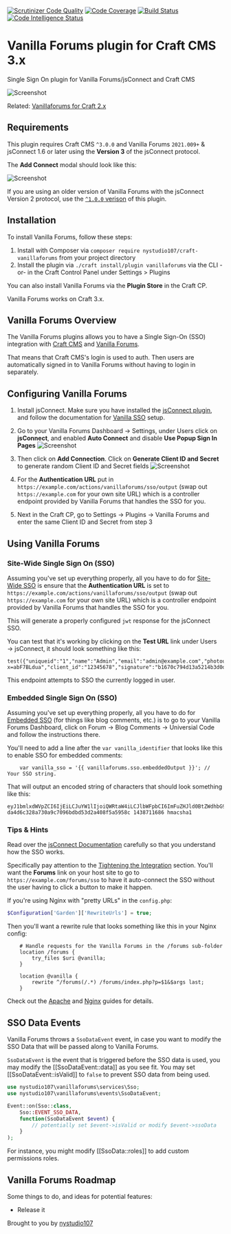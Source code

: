 [![Scrutinizer Code Quality](https://scrutinizer-ci.com/g/nystudio107/craft-vanillaforums/badges/quality-score.png?b=v3)](https://scrutinizer-ci.com/g/nystudio107/craft-vanillaforums/?branch=v3) [![Code Coverage](https://scrutinizer-ci.com/g/nystudio107/craft-vanillaforums/badges/coverage.png?b=v3)](https://scrutinizer-ci.com/g/nystudio107/craft-vanillaforums/?branch=v3) [![Build Status](https://scrutinizer-ci.com/g/nystudio107/craft-vanillaforums/badges/build.png?b=v3)](https://scrutinizer-ci.com/g/nystudio107/craft-vanillaforums/build-status/v3) [![Code Intelligence Status](https://scrutinizer-ci.com/g/nystudio107/craft-vanillaforums/badges/code-intelligence.svg?b=v3)](https://scrutinizer-ci.com/code-intelligence)

# Vanilla Forums plugin for Craft CMS 3.x

Single Sign On plugin for Vanilla Forums/jsConnect and Craft CMS

![Screenshot](./resources/img/plugin-logo.png)

Related: [Vanillaforums for Craft 2.x](https://github.com/nystudio107/vanillaforums)

## Requirements

This plugin requires Craft CMS `^3.0.0` and Vanilla Forums `2021.009+` & jsConnect 1.6 or later using the **Version 3** of the jsConnect protocol.

The **Add Connect** modal should look like this:

![Screenshot](./resources/screenshots/js-connect-protocol-version-full.png)

If you are using an older version of Vanilla Forums with the jsConnect Version 2 protocol, use the [`^1.0.0` verison](https://github.com/nystudio107/craft-vanillaforums/releases/tag/1.0.3) of this plugin.

## Installation

To install Vanilla Forums, follow these steps:

1. Install with Composer via `composer require nystudio107/craft-vanillaforums` from your project directory
2. Install the plugin via `./craft install/plugin vanillaforums` via the CLI -or- in the Craft Control Panel under Settings > Plugins

You can also install Vanilla Forums via the **Plugin Store** in the Craft CP.

Vanilla Forums works on Craft 3.x.

## Vanilla Forums Overview

The Vanilla Forums plugins allows you to have a Single Sign-On (SSO) integration with [Craft CMS](https://craftcms.com/) and [Vanilla Forums](https://success.vanillaforums.com/kb/articles/157-self-hosting-basics).

That means that Craft CMS's login is used to auth. Then users are automatically signed in to Vanilla Forums without having to login in separately.

## Configuring Vanilla Forums

1. Install jsConnect.  Make sure you have installed the [jsConnect plugin](https://open.vanillaforums.com/addon/jsconnect-plugin), and follow the documentation for [Vanilla SSO](https://success.vanillaforums.com/kb/articles/34-jsconnect) setup.

2. Go to your Vanilla Forums Dashboard &rarr; Settings, under Users click on **jsConnect**, and enabled **Auto Connect** and disable **Use Popup Sign In Pages** ![Screenshot](./resources/screenshots/vanilla-jsconnect.png)

3. Then click on **Add Connection**.  Click on **Generate Client ID and Secret** to generate random Client ID and Secret fields ![Screenshot](./resources/screenshots/vanilla-connection-settings.png)

3. For the **Authentication URL** put in `https://example.com/actions/vanillaforums/sso/output` (swap out `https://example.com` for your own site URL) which is a controller endpoint provided by Vanilla Forums that handles the SSO for you.

3. Next in the Craft CP, go to Settings &rarr; Plugins &rarr; Vanilla Forums and enter the same Client ID and Secret from step 3

## Using Vanilla Forums

### Site-Wide Single Sign On (SSO)

Assuming you've set up everything properly, all you have to do for [Site-Wide SSO](https://success.vanillaforums.com/kb/articles/34-jsconnect#technical-overview) is ensure that the **Authentication URL** is set to `https://example.com/actions/vanillaforums/sso/output` (swap out `https://example.com` for your own site URL) which is a controller endpoint provided by Vanilla Forums that handles the SSO for you.

This will generate a properly configured `jwt` response for the jsConnect SSO.

You can test that it's working by clicking on the **Test URL** link under Users &rarr; jsConnect, it should look something like this:

    test({"uniqueid":"1","name":"Admin","email":"admin@example.com","photourl":"http:\/\/example.com\/cpresources\/userphotos\/admin\/100\/profilepic.jpg?x=abF7BLdua","client_id":"12345678","signature":"b1670c794d13a5214b3d0ddd3d9a2293"})

This endpoint attempts to SSO the currently logged in user.

### Embedded Single Sign On (SSO)

Assuming you've set up everything properly, all you have to do for [Embedded SSO](https://docs.vanillaforums.com/help/sso/jsconnect/#method-2-embedded-sso) (for things like blog comments, etc.) is to go to your Vanilla Forums Dashboard, click on Forum &rarr; Blog Comments &rarr; Universial Code and follow the instructions there.

You'll need to add a line after the `var vanilla_identifier` that looks like this to enable SSO for embedded comments:
```twig
    var vanilla_sso = '{{ vanillaforums.sso.embeddedOutput }}'; // Your SSO string.
```

That will output an encoded string of characters that should look something like this:

    eyJ1bmlxdWVpZCI6IjEiLCJuYW1lIjoiQWRtaW4iLCJlbWFpbCI6ImFuZHJld0BtZWdhbG9tYW5pYWMuY29tIiwicGhvdG91cmwiOiJodHRwOlwvXC9UYXN0eVN0YWtlcy5jb21cL2NwcmVzb3VyY2VzXC91c2VycGhvdG9zXC9hbmRyZXdAbWVnYWxvbWFuaWFjLmNvbVwvMTAwXC9mcmFua19sZy5qcGc/eD1LTVFrMWl0aDciLCJjbGllbnRfaWQiOiIxODY0MjUyMjMwIn0= da4d6c328a730a9c7096bdbd53d2a408f5a5958c 1438711686 hmacsha1

### Tips & Hints

Read over the [jsConnect Documentation](https://docs.vanillaforums.com/help/sso/jsconnect/) carefully so that you understand how the SSO works.

Specifically pay attention to the [Tightening the Integration](https://docs.vanillaforums.com/help/sso/jsconnect/#tightening-the-integration) section. You'll want the **Forums** link on your host site to go to `https://example.com/forums/sso` to have it auto-connect the SSO without the user having to click a button to make it happen.

If you're using Nginx with "pretty URLs" in the `config.php`:
```php
$Configuration['Garden']['RewriteUrls'] = true;
```

Then you'll want a rewrite rule that looks something like this in your Nginx config:

```
    # Handle requests for the Vanilla Forums in the /forums sub-folder
    location /forums {
        try_files $uri @vanilla;
    }

    location @vanilla {
        rewrite ^/forums(/.*) /forums/index.php?p=$1&$args last;
    }
```

Check out the [Apache](https://docs.vanillaforums.com/developer/backend/server-apache/) and [Nginx](https://docs.vanillaforums.com/developer/backend/server-nginx/) guides for details.

## SSO Data Events

Vanilla Forums throws a `SsoDataEvent` event, in case you want to modify the SSO Data that will be passed along to Vanilla Forums.

`SsoDataEvent` is the event that is triggered before the SSO data is used, you may modify the [[SsoDataEvent::data]] as you see fit. You may set [[SsoDataEvent::isValid]] to `false` to prevent SSO data from being used.

```php
use nystudio107\vanillaforums\services\Sso;
use nystudio107\vanillaforums\events\SsoDataEvent;

Event::on(Sso::class,
    Sso::EVENT_SSO_DATA,
    function(SsoDataEvent $event) {
        // potentially set $event->isValid or modify $event->ssoData
    }
);
```

For instance, you might modify [[SsoData::roles]] to add custom permissions roles.

## Vanilla Forums Roadmap

Some things to do, and ideas for potential features:

* Release it

Brought to you by [nystudio107](https://nystudio107.com/)
